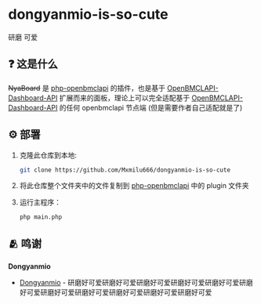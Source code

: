 # dongyanmio-is-so-cute

研磨 可爱

## ❓ 这是什么

~~NyaBoard~~ 是 [php-openbmclapi](https://github.com/AppleBlockTeam/php-openbmclapi) 的插件，也是基于 [OpenBMCLAPI-Dashboard-API](https://github.com/UNi-Network0/OpenBMCLAPI-Dashboard-APIDocs) 扩展而来的面板，理论上可以完全适配基于 [OpenBMCLAPI-Dashboard-API](https://github.com/UNi-Network0/OpenBMCLAPI-Dashboard-APIDocs) 的任何 openbmclapi 节点端 (但是需要作者自己适配就是了)

## ⚙️ 部署

1. 克隆此仓库到本地:

    ```sh
    git clone https://github.com/Mxmilu666/dongyanmio-is-so-cute
    ```

2. 将此仓库整个文件夹中的文件复制到 [php-openbmclapi](https://github.com/AppleBlockTeam/php-openbmclapi) 中的 plugin 文件夹

3. 运行主程序：

    ```sh
    php main.php
    ```

## 🫂 鸣谢

**Dongyanmio**
- [Dongyanmio](https://github.com/Dongyanmio) - 研磨好可爱研磨好可爱研磨好可爱研磨好可爱研磨好可爱研磨好可爱研磨好可爱研磨好可爱研磨好可爱研磨好可爱研磨好可爱

